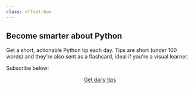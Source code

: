 ```yaml
---
class: offset-box
---
```


## Become smarter about Python

Get a short, actionable Python tip each day.
Tips are short (under 100 words) and they're also sent as a flashcard, ideal if you're a visual learner.

Subscribe below:

<div style="display:flex; justify-content:center;">
    <a href="#subscribe" target="_blank" class="btn" style="margin: 0 .3em 0 .3em;">Get daily tips</a>
</div>
